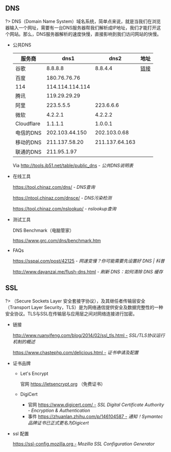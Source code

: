 ## DNS

?> DNS（Domain Name System）域名系统，简单点来说，就是当我们在浏览器输入一个网址，需要有一台DNS服务器帮我们解析成IP地址，我们才能打开这个网站。那么，DNS服务器解析的速度快慢，直接影响到我们访问网站的快慢。

- 公共DNS

  | 服务商     | dns1            | dns2           | 地址                                                   |
  | ---------- | --------------- | -------------- | ------------------------------------------------------ |
  | 谷歌       | 8.8.8.8         | 8.8.4.4        | [链接](https://developers.google.com/speed/public-dns) |
  | 百度       | 180.76.76.76    |                |                                                        |
  | 114        | 114.114.114.114 |                |                                                        |
  | 腾讯       | 119.29.29.29    |                |                                                        |
  | 阿里       | 223.5.5.5       | 223.6.6.6      |                                                        |
  | 微软       | 4.2.2.1         | 4.2.2.2        |                                                        |
  | Cloudflare | 1.1.1.1         | 1.0.0.1        |                                                        |
  | 电信的DNS  | 202.103.44.150  | 202.103.0.68   |                                                        |
  | 移动的DNS  | 211.137.58.20   | 211.137.64.163 |                                                        |
  | 联通的DNS  | 211.95.1.97     |                |                                                        |

  Via http://tools.jb51.net/table/public_dns - *公共DNS说明表*



- 在线工具

  https://tool.chinaz.com/dns/ - *DNS查询*

  https://ntool.chinaz.com/dnsce/ - *DNS污染检测*

  https://tool.chinaz.com/nslookup/ - *nslookup查询*



- 测试工具

  DNS Benchmark（电脑管家）

  https://www.grc.com/dns/benchmark.htm



- FAQs

  https://sspai.com/post/42125 - *网速变慢？你可能需要先设置好 DNS | 科普*

  http://www.dayanzai.me/flush-dns.html - *刷新 DNS：如何清除 DNS 缓存*



## SSL

?> （Secure Sockets Layer 安全套接字协议），及其继任者传输层安全（Transport Layer Security，TLS）是为网络通信提供安全及数据完整性的一种安全协议。TLS与SSL在传输层与应用层之间对网络连接进行加密。



- 链接

  http://www.ruanyifeng.com/blog/2014/02/ssl_tls.html - *SSL/TLS协议运行机制的概述*

  https://www.chastephp.com/delicious.html - *证书申请及配置*



- 证书品牌

  - Let's Encrypt

    官网 https://letsencrypt.org （免费证书）

  - DigiCert

    - 官网 https://www.digicert.com/ - *SSL Digital Certificate Authority - Encryption & Authentication*
    - 事件 https://zhuanlan.zhihu.com/p/146104587 - *通知！Symantec品牌证书已正式更名为Digicert*



- ssl 配置

  https://ssl-config.mozilla.org - *Mozilla SSL Configuration Generator*


